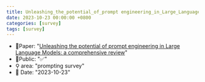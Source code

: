 ```yaml
---
title: Unleashing_the_potential_of_prompt engineering_in_Large_Language_Models__a comprehensive_review
date: 2023-10-23 00:00:00 +0800
categories: [survey]
tags: [survey]
---
```


- 📙Paper: "[Unleashing the potential of prompt engineering in Large Language Models: a comprehensive review](https://www.semanticscholar.org/paper/Unleashing-the-potential-of-prompt-engineering-in-a-Chen-Zhang/595c8d39a6155354fd7d8f62a4441be5c82e68da)"
- 🔑Public: "✅"
- ⚲ area: "prompting survey"
- 📅 Date: "2023-10-23"
